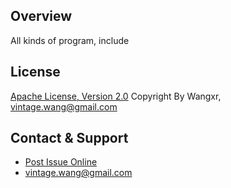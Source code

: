 ## Overview

All kinds of program, include 

## License

[Apache License, Version 2.0](http://www.apache.org/licenses/LICENSE-2.0.html)
Copyright By Wangxr, vintage.wang@gmail.com

## Contact & Support
* [Post Issue Online](https://github.com/vintage-wang/jwrapper/issues/new)
* vintage.wang@gmail.com
